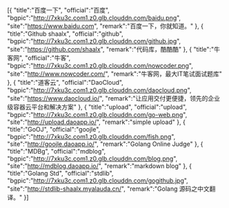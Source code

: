 [{
	"title":"百度一下",
	"official":"百度",
	"bgpic":"http://7xku3c.com1.z0.glb.clouddn.com/baidu.png",
	"site":"https://www.baidu.com",
	"remark":"百度一下，你就知道。"
},
{
	"title":"Github shaalx",
	"official":"github",
	"bgpic":"http://7xku3c.com1.z0.glb.clouddn.com/github.jpg",
	"site":"https://github.com/shaalx",
	"remark":"代码库，酷酷酷"
},
{
	"title":"牛客网",
	"official":"牛客",
	"bgpic":"http://7xku3c.com1.z0.glb.clouddn.com/nowcoder.png",
	"site":"http://www.nowcoder.com/",
	"remark":"牛客网，最大IT笔试面试题库"
},
{
	"title":"道客云",
	"official":"DaoCloud",
	"bgpic":"http://7xku3c.com1.z0.glb.clouddn.com/daocloud.png",
	"site":"https://www.daocloud.io/",
	"remark":"让应用交付更便捷，领先的企业级容器云平台和解决方案"
},
{
	"title":"upload",
	"official":"upload",
	"bgpic":"http://7xku3c.com1.z0.glb.clouddn.com/go-web.png",
	"site":"http://upload.daoapp.io/",
	"remark":"simple upload"
},
{
	"title":"GoOJ",
	"official":"goojle",
	"bgpic":"http://7xku3c.com1.z0.glb.clouddn.com/fish.png",
	"site":"http://goojle.daoapp.io/",
	"remark":"Golang Online Judge"
},
{
	"title":"MDBg",
	"official":"mdblog",
	"bgpic":"http://7xku3c.com1.z0.glb.clouddn.com/blog.png",
	"site":"http://mdblog.daoapp.io/",
	"remark":"markdown blog"
},
{
	"title":"Golang Std",
	"official":"stdlib",
	"bgpic":"http://7xku3c.com1.z0.glb.clouddn.com/gogithub.jpg",
	"site":"http://stdlib-shaalx.myalauda.cn/",
	"remark":"Golang 源码之中文翻译。"
}]